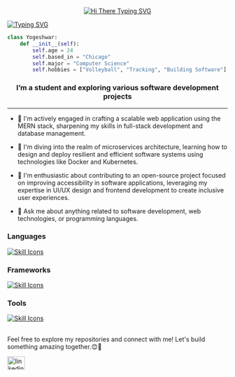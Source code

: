 <div align="center">
  <a href="https://git.io/typing-svg">
    <img src="https://readme-typing-svg.herokuapp.com/?font=Righteous&size=50&center=true&vCenter=true&width=500&height=70&duration=4000&lines=👋+Hi+There!;+I'm+Yogeshwar!" alt="Hi There Typing SVG" />
  </a>
</div>

[![Typing SVG](https://readme-typing-svg.demolab.com?font=Fira+Code&pause=1000&color=a5d6ff&width=435&lines=Full-stack+Engineer;AI%2FML+Engineer;Problem+Solver;Constantly+Learning+New+Technology)](https://git.io/typing-svg)

```python
class Yogeshwar:
    def __init__(self):
        self.age = 24
        self.based_in = "Chicago"
        self.major = "Computer Science"
        self.hobbies = ["Volleyball", "Tracking", "Building Software"]
```
             
  <h3 align="center">I’m a student and exploring various software development projects</h3> 
 
-------------------------------------------------------------------------------------------------------------------------------------------------------------

- 🔭  I'm actively engaged in crafting a scalable web application using the MERN stack, sharpening my skills in full-stack development and database management.
   
- 🌱 I'm diving into the realm of microservices architecture, learning how to design and deploy resilient and efficient software systems using technologies like Docker and Kubernetes.
  
- 👯 I'm enthusiastic about contributing to an open-source project focused on improving accessibility in software applications, leveraging my expertise in UI/UX design and frontend development to create inclusive user experiences.
  
- 💬 Ask me about anything related to software development, web technologies, or programming languages. 

### Languages

<a href="https://skillicons.dev">
  <img src="https://skillicons.dev/icons?i=python,js,ts,java,c,cpp,php,bash,matlab,html,css" alt="Skill Icons" />
</a>

### Frameworks

<a href="https://skillicons.dev">
  <img src="https://skillicons.dev/icons?i=react,angular,bootstrap,django,flask,flutter,nodejs,tensorflow" alt="Skill Icons" />
</a>

### Tools

<a href="https://skillicons.dev">
  <img src="https://skillicons.dev/icons?i=aws,azure,docker,elasticsearch,firebase,gcp,git,heroku,kafka,linux,mongodb,mysql,postgresql,sass" alt="Skill Icons" />
</a>

<br>Feel free to explore my repositories and connect with me! Let's build something amazing together.😊🚀</br>

<p align="left">
<a href="https://www.linkedin.com/in/yogipaw/" target="blank"><img align="center" src="https://raw.githubusercontent.com/rahuldkjain/github-profile-readme-generator/master/src/images/icons/Social/linked-in-alt.svg" alt="linkedin" height="30" width="40" /></a>
</p>

